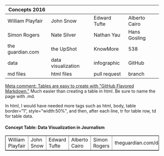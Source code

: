 | Concepts 2016 |  | |  |
| ------------- | ------------- | ------------ | --------------- |
| William Playfair | John Snow | Edward Tufte | Alberto Cairo  |
| Simon Rogers  | Nate Silver  | Nathan Yau | Hans Gosling |
| the guardian.com | the UpShot | KnowMore | 538 |
|data | data visualization | infographic | GitHub |
| md files | html files | pull request | branch |

[Meta comment: Tables are easy to create with "GitHub Flavored Markdown."](https://help.github.com/articles/github-flavored-markdown/)
Much easier than creating a table in html. Be sure to name the page with .md. 

In html, I would have needed more tags such as html, body, table border=“1”, style="width:50%", and then, after each line, tr for table row, td for table data.

<html>
<body>

<h4>Concept Table: Data Visualization in Journalism</h4>

<table border=“1”>
  <tr>
    <td>William Playfair</td>
    <td>John Snow</td>		
    <td>Edward Tufte</td>
    <td>Alberto Cairo</td>
    <td>Simon Rogers</td>		
    <td>theguardian.com/data</td>
    <td>The UpShot</td>
  </tr>
  </table>

</body>
</html>
